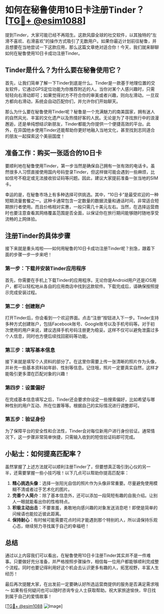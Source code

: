 # 如何在秘鲁使用10日卡注册Tinder？[[TG💪+ @esim1088](https://t.me/s/esim1088)]

提到Tinder，大家可能已经不再陌生。这款风靡全球的社交软件，以其独特的“左滑不喜欢、右滑喜欢”的操作方式吸引了无数用户。如果你最近计划前往秘鲁，并且想要在当地尝试一下这款应用，那么这篇文章绝对适合你！今天，我们就来聊聊如何在秘鲁使用10日卡成功注册Tinder。

## Tinder是什么？为什么要在秘鲁使用它？

首先，让我们简单了解一下Tinder到底是什么。Tinder是一款基于地理位置的交友软件，它通过GPS定位功能为你推荐附近的人。当你对某个人感兴趣时，只需轻轻向右滑动即可；如果觉得对方不符合你的审美或者兴趣，则向左滑动。一旦双方都向右滑动，系统会自动匹配你们，并允许你们开始聊天。

那么为什么要在秘鲁使用Tinder呢？秘鲁是一个充满魅力的南美国家，拥有迷人的自然风光、丰富的文化遗产以及热情好客的人民。无论是为了寻找旅行中的浪漫邂逅，还是单纯想结识新朋友，Tinder都能为你提供一个便捷高效的平台。此外，在异国他乡使用Tinder还能帮助你更好地融入当地文化，甚至找到志同道合的朋友一起探索这个美丽国度！

## 准备工作：购买一张适合的10日卡

要顺利地在秘鲁使用Tinder，第一步当然是确保自己拥有一张有效的电话卡。虽然很多人习惯直接使用国内号码登录Tinder，但这样做可能会遇到一些麻烦，比如信号不稳定或无法接收验证码等问题。因此，建议大家提前准备一张当地的SIM卡。

幸运的是，在秘鲁市场上有多种选择可供挑选。其中，“10日卡”是最受欢迎的一种短期流量套餐之一。这种卡通常包含一定数量的数据流量和通话时间，非常适合短期旅行者使用。而且价格相对实惠，一般只需几十美元左右。当然，在选择运营商时也要注意查看其网络覆盖范围是否全面，以保证你在旅行期间能够随时随地享受流畅的上网体验。

## 注册Tinder的具体步骤

接下来就是重头戏啦——如何用秘鲁的10日卡成功注册Tinder呢？别急，跟着下面的步骤一步一步来吧！

### 第一步：下载并安装Tinder应用程序
首先，你需要在手机上下载Tinder的应用程序。无论你是Android用户还是iOS用户，都可以轻松地从各自的应用商店中找到这款软件。下载完成后，请确保按照提示完成安装过程。

### 第二步：创建账户
打开Tinder后，你会看到一个欢迎界面。点击“注册”按钮进入下一步。Tinder支持多种方式创建账户，包括Facebook账号、Google账号以及手机号码等。对于初次使用的用户来说，建议选择手机号码注册更为稳妥。这样不仅可以避免泄露过多个人信息，同时也方便后续找回密码等功能。

### 第三步：填写基本信息
接下来就是填写个人资料的部分了。在这里你需要上传一张清晰的照片作为头像，并补充一些基本资料如年龄、性别等信息。记住哦，照片一定要真实自然，这样才能吸引更多潜在匹配对象的兴趣！

### 第四步：设置偏好
在完成基本信息填写之后，Tinder还会要求你设定一些搜索偏好，比如希望与哪种性别的用户互动、所在位置等等。根据自己的实际情况进行调整即可。

### 第五步：验证身份
为了保障平台的安全性和合法性，Tinder会对每位新用户进行身份验证。通常情况下，这一步骤非常简单快捷，只需输入收到的短信验证码即可完成。

## 小贴士：如何提高匹配率？

虽然掌握了上述方法就可以顺利注册Tinder了，但要想真正吸引到心仪的另一半，还需要掌握一些小技巧哦！以下几点可以帮助你提高匹配率：

1. **精心挑选头像**：选择一张阳光自信的照片作为头像非常重要。尽量避免使用模糊不清或者过于艺术化的图片。
2. **完善个人简介**：除了基本信息外，还可以添加一段简短有趣的自我介绍。让别人一眼就能看出你的性格特点。
3. **积极主动出击**：不要害羞，勇敢地向感兴趣的对象发送消息吧！即使是简单的问候语也能拉近彼此距离。
4. **保持耐心**：有时候可能需要花点时间才能遇到那个特别的人，所以请保持乐观心态，继续努力寻找属于自己的幸福吧！

## 总结

通过以上内容我们可以看出，在秘鲁使用10日卡注册Tinder其实并不是一件难事。只要做好充分准备，并严格按照步骤操作，相信每一位用户都能够顺利完成整个流程。同时也要记得利用好这个机会去认识更多有趣的人，拓宽视野，丰富人生经历！

最后再次提醒大家，在出发前一定要确认好所选运营商提供的服务是否满足需求哦～ 如果有任何疑问也可以随时咨询专业人士获取帮助。祝大家旅途愉快，早日找到属于自己的爱情故事！

[[TG💪+ @esim1088](https://t.me/s/esim1088) ![Image](https://i.postimg.cc/4NQfJmqS/Snipaste-2025-05-13-00-14-12.png)]